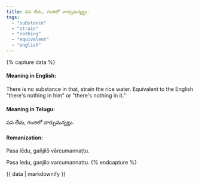 ```yaml
---
title: పస లేదు, గంజిలో వార్చుమన్నట్టు.
tags:
  - "substance"
  - "strain"
  - "nothing"
  - "equivalent"
  - "english"
---
```


{% capture data %}
#### Meaning in English:
There is no substance in that, strain the rice water.
Equivalent to the English "there's nothing in him" or "there's nothing in it."

#### Meaning in Telugu:
పస లేదు, గంజిలో వార్చుమన్నట్టు.

#### Romanization:
Pasa lēdu, gan̄jilō vārcumannaṭṭu.

Pasa ledu, ganjilo varcumannattu.
{% endcapture %}

{{ data | markdownify }}

